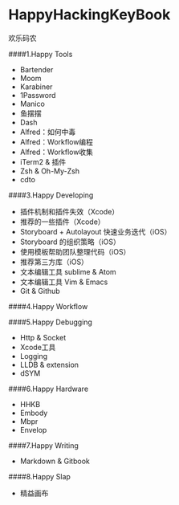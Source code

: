 # HappyHackingKeyBook
欢乐码农

####1.Happy Tools
* Bartender
* Moom
* Karabiner
* 1Password
* Manico
* 鱼摆摆
* Dash
* Alfred：如何中毒
* Alfred：Workflow编程
* Alfred：Workflow收集
* iTerm2 & 插件
* Zsh & Oh-My-Zsh
* cdto


####3.Happy Developing
* 插件机制和插件失效（Xcode）
* 推荐的一些插件（Xcode）
* Storyboard + Autolayout 快速业务迭代（iOS）
* Storyboard 的组织策略（iOS）
* 使用模板帮助团队整理代码（iOS）
* 推荐第三方库（iOS）
* 文本编辑工具 sublime & Atom
* 文本编辑工具 Vim & Emacs
* Git & Github

####4.Happy Workflow


####5.Happy Debugging
* Http & Socket
* Xcode工具
* Logging
* LLDB & extension
* dSYM

####6.Happy Hardware
* HHKB  
* Embody
* Mbpr
* Envelop

####7.Happy Writing
* Markdown & Gitbook

####8.Happy Slap
* 精益画布


